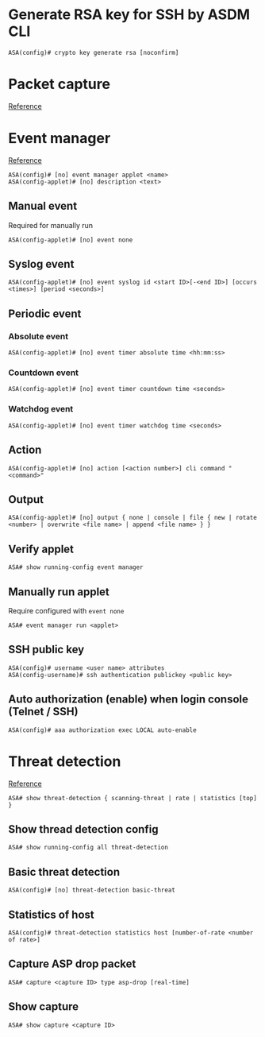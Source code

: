 # Generate RSA key for SSH by ASDM CLI
```
ASA(config)# crypto key generate rsa [noconfirm]
```

# Packet capture
[Reference](https://www.cisco.com/c/en/us/support/docs/security/asa-5500-x-series-next-generation-firewalls/118097-configure-asa-00.html)

# Event manager

[Reference](https://www.cisco.com/c/en/us/support/docs/security/adaptive-security-appliance-asa-software/117883-config-eem-00.html)
```
ASA(config)# [no] event manager applet <name>
ASA(config-applet)# [no] description <text>
```

## Manual event
Required for manually run
```
ASA(config-applet)# [no] event none
```

## Syslog event
```
ASA(config-applet)# [no] event syslog id <start ID>[-<end ID>] [occurs <times>] [period <seconds>]
```

## Periodic event

### Absolute event
```
ASA(config-applet)# [no] event timer absolute time <hh:mm:ss>
```

### Countdown event
```
ASA(config-applet)# [no] event timer countdown time <seconds>
```

### Watchdog event
```
ASA(config-applet)# [no] event timer watchdog time <seconds>
```

## Action
```
ASA(config-applet)# [no] action [<action number>] cli command "<command>"
```

## Output

```
ASA(config-applet)# [no] output { none | console | file { new | rotate <number> | overwrite <file name> | append <file name> } }
```

## Verify applet

```
ASA# show running-config event manager
```

## Manually run applet

Require configured with `event none`
```
ASA# event manager run <applet>
```

## SSH public key
```
ASA(config)# username <user name> attributes
ASA(config-username)# ssh authentication publickey <public key>
```

## Auto authorization (enable) when login console (Telnet / SSH)
```
ASA(config)# aaa authorization exec LOCAL auto-enable
```

# Threat detection

[Reference](https://www.cisco.com/c/en/us/support/docs/security/asa-5500-x-series-next-generation-firewalls/113685-asa-threat-detection.html)

```
ASA# show threat-detection { scanning-threat | rate | statistics [top] }
```

## Show thread detection config

```
ASA# show running-config all threat-detection
```

## Basic threat detection

```
ASA(config)# [no] threat-detection basic-threat
```

## Statistics of host
```
ASA(config)# threat-detection statistics host [number-of-rate <number of rate>]
```

## Capture ASP drop packet
```
ASA# capture <capture ID> type asp-drop [real-time]
```

## Show capture
```
ASA# show capture <capture ID>
```
